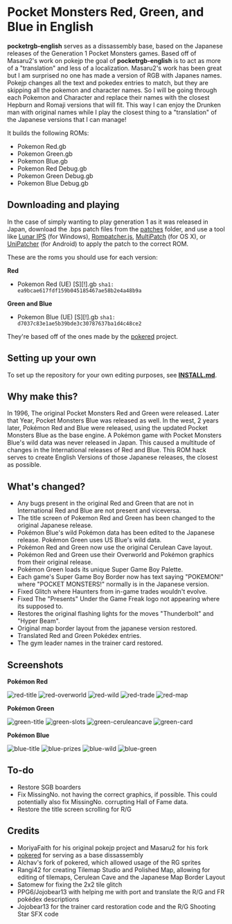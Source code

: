 # Pocket Monsters Red, Green, and Blue in English

**pocketrgb-english** serves as a dissassembly base, based on the Japanese releases of the Generation 1 Pocket Monsters games.
Based off of Masaru2's work on pokejp the goal of **pocketrgb-english** is to act as more of a "translation" and less of a localization. Masaru2's work has been great but I am surprised no one has made a version of RGB with Japanes names. Pokejp changes all the text and pokedex entries to match, but they are skipping all the pokemon and character names. So I will be going through each Pokemon and Character and replace their names with the closest Hepburn and Romaji versions that will fit. This way I can enjoy the Drunken man with original names while I play the closest thing to a "translation" of the Japanese versions that I can manage!

It builds the following ROMs:

* Pokemon Red.gb 
* Pokemon Green.gb  
* Pokemon Blue.gb 
* Pokemon Red Debug.gb
* Pokemon Green Debug.gb
* Pokemon Blue Debug.gb 

## Downloading and playing
In the case of simply wanting to play generation 1 as it was released in Japan, download the .bps patch files from the [patches](patches) folder, and use a tool like [Lunar IPS](http://fusoya.eludevisibility.org/lips/) (for Windows), [Rompatcher.js](https://www.marcrobledo.com/RomPatcher.js/), [MultiPatch](http://projects.sappharad.com/tools/multipatch.html) (for OS X), or [UniPatcher](https://play.google.com/store/apps/details?id=org.emunix.unipatcher&hl=en) (for Android) to apply the patch to the correct ROM.

These are the roms you should use for each version:

**Red**
- Pokemon Red (UE) [S][!].gb `sha1: ea9bcae617fdf159b045185467ae58b2e4a48b9a`

**Green and Blue**
- Pokemon Blue (UE) [S][!].gb `sha1: d7037c83e1ae5b39bde3c30787637ba1d4c48ce2`

They're based off of the ones made by the [pokered](https://github.com/pret/pokered) project.

## Setting up your own

To set up the repository for your own editing purposes, see [**INSTALL.md**](INSTALL.md).

## Why make this?

In 1996, The original Pocket Monsters Red and Green were released. Later that Year, Pocket Monsters Blue was released as well. In the west, 2 years later, Pokémon Red and Blue were released, using the updated Pocket Monsters Blue as the base engine. A Pokémon game with Pocket Monsters Blue's wild data was never released in Japan. This caused a multitude of changes in the International releases of Red and Blue. This ROM hack serves to create English Versions of those Japanese releases, the closest as possible.

## What's changed?

* Any bugs present in the original Red and Green that are not in International Red and Blue are not present and viceversa.
* The title screen of Pokemon Red and Green has been changed to the original Japanese release.
* Pokémon Blue's wild Pokémon data has been edited to the Japanese release. Pokémon Green uses US Blue's wild data.
* Pokémon Red and Green now use the original Cerulean Cave layout.
* Pokémon Red and Green use their Overworld and Pokémon graphics from their original release.
* Pokémon Green loads its unique Super Game Boy Palette.
* Each game's Super Game Boy Border now has text saying "POKEMON!" where "POCKET MONSTERS!" normally is in the Japanese version.
* Fixed Glitch where Haunters from in-game trades wouldn't evolve.
* Fixed The "Presents" Under the Game Freak logo not appearing where its supposed to.
* Restores the original flashing lights for the moves "Thunderbolt" and "Hyper Beam".
* Original map border layout from the japanese version restored.
* Translated Red and Green Pokédex entries.
* The gym leader names in the trainer card restored.

## Screenshots

**Pokémon Red**

![red-title](screenshots/red-title.bmp)
![red-overworld](screenshots/red-overworld.bmp)
![red-wild](screenshots/red-wild.bmp)
![red-trade](screenshots/red-trade.bmp)
![red-map](screenshots/red-map.bmp)

**Pokémon Green**

![green-title](screenshots/green-title.bmp)
![green-slots](screenshots/green-slots.bmp)
![green-ceruleancave](screenshots/green-ceruleancave.bmp)
![green-card](screenshots/green-card.bmp)

**Pokémon Blue**

![blue-title](screenshots/blue-title.bmp)
![blue-prizes](screenshots/blue-prizes.bmp)
![blue-wild](screenshots/blue-wild.bmp)
![blue-green](screenshots/blue-green.bmp)

## To-do
* Restore SGB boarders
* Fix MissingNo. not having the correct graphics, if possible. This could potentially also fix MissingNo. corrupting Hall of Fame data.
* Restore the title screen scrolling for R/G

## Credits

* MoriyaFaith for his original pokejp project and Masaru2 for his fork
* [pokered](https://github.com/pret/pokered) for serving as a base dissassembly
* Alchav's fork of pokered, which allowed usage of the RG sprites
* Rangi42 for creating Tilemap Studio and Polished Map, allowing for editing of tilemaps, Cerulean Cave and the Japanese Map Border Layout
* Satomew for fixing the 2x2 tile glitch
* PPG6/Jojobear13 with helping me with port and translate the R/G and FR pokédex descriptions
* Jojobear13 for the trainer card restoration code and the R/G Shooting Star SFX code
